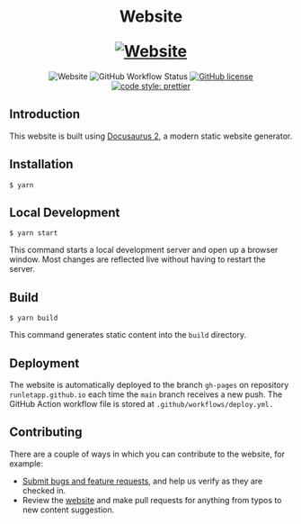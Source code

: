 <h1 align="center">
    <p align="center">Website</p>
    <a href="https://runletapp.github.io"><img src="https://repository-images.githubusercontent.com/278957744/e80a1300-e019-11ea-923d-06f63f37c36f" alt="Website"></a>
</h1>

<p align="center">
    <img alt="Website" src="https://img.shields.io/website?url=https%3A%2F%2Frunletapp.github.io">
    <img alt="GitHub Workflow Status" src="https://img.shields.io/github/workflow/status/runletapp/website/deploy">
    <a href="https://github.com/runletapp/website/blob/dev/LICENSE"><img alt="GitHub license" src="https://img.shields.io/github/license/runletapp/website"></a>
    <a href= "https://github.com/prettier/prettier"><img alt="code style: prettier" src="https://img.shields.io/badge/code_style-prettier-ff69b4.svg"></a>
</p>

## Introduction

This website is built using [Docusaurus 2](https://v2.docusaurus.io/), a modern static website generator.

## Installation

```
$ yarn
```

## Local Development

```
$ yarn start
```

This command starts a local development server and open up a browser window. Most changes are reflected live without having to restart the server.

## Build

```
$ yarn build
```

This command generates static content into the `build` directory.

## Deployment

The website is automatically deployed to the branch `gh-pages` on repository `runletapp.github.io` each time the `main` branch receives a new push. The GitHub Action workflow file is stored at `.github/workflows/deploy.yml.`

## Contributing

There are a couple of ways in which you can contribute to the website, for example:

- [Submit bugs and feature requests](https://github.com/runletapp/website/issues), and help us verify as they are checked in.
- Review the [website](https://runletapp.github.io) and make pull requests for anything from typos to new content suggestion.
